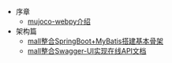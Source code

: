 * 序章
    * [mujoco-webpy介绍](foreword/mall_foreword_01.md)
* 架构篇
    * [mall整合SpringBoot+MyBatis搭建基本骨架](architect/mall_arch_01.md)
    * [mall整合Swagger-UI实现在线API文档](architect/mall_arch_02.md)
